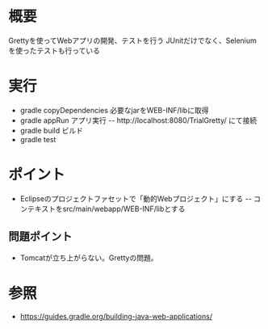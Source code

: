 
# 概要
Grettyを使ってWebアプリの開発、テストを行う
JUnitだけでなく、Seleniumを使ったテストも行っている

# 実行
- gradle copyDependencies  必要なjarをWEB-INF/libに取得
- gradle appRun  アプリ実行
-- http://localhost:8080/TrialGretty/ にて接続
- gradle build   ビルド
- gradle test

# ポイント
- Eclipseのプロジェクトファセットで「動的Webプロジェクト」にする
-- コンテキストをsrc/main/webapp/WEB-INF/libとする

## 問題ポイント
- Tomcatが立ち上がらない。Grettyの問題。

# 参照
- https://guides.gradle.org/building-java-web-applications/